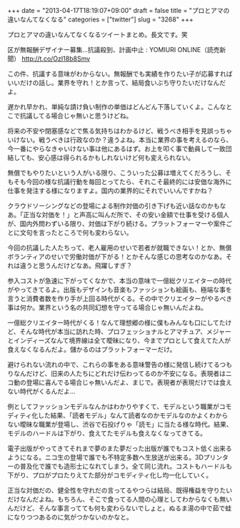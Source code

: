 +++
date = "2013-04-17T18:19:07+09:00"
draft = false
title = "プロとアマの違いなんてなくなる"
categories = ["twitter"]
slug = "3268"
+++

プロとアマの違いなんてなくなるツイートまとめ。長文です。笑

区が無報酬デザイナー募集…抗議殺到、計画中止 : YOMIURI ONLINE（読売新聞） <a href="http://t.co/OzI18b8Smv" target="_blank">http://t.co/OzI18b8Smv</a>

この件、抗議する意味がわからない。無報酬でも実績を作りたい子が応募すればいいだけの話し。業界を守れ！とか言って、結局食いぶち守りたいだけなんだよ。

遅かれ早かれ、単純な請け負い制作の単価はどんどん下落していくよ。こんなとこで抗議してる場合じゃ無いと思うけどね。

将来の不安や閉塞感などで焦る気持ちはわかるけど、戦うべき相手を見誤っちゃいけない。戦うべきは行政なのか？違うよね。本当に業界の事を考えるのなら、今一番にやらなきゃいけない事は他にあるはず。お上を叩く事で動員して一致団結しても、安心感は得られるかもしれないけど何も変えられない。

無償でもやりたいという人がいる限り、こういった公募は増えてくだろうし、そもそも今回の様な抗議行動を毎回とってたら、それこそ最終的には安価な海外に仕事を発注する様になりますよ。国内の業界的にそれでいいんですかね？

クラウドソーシングなどの登場による制作対価の引き下げも近い話なのかもなあ。「正当な対価を！」と声高に叫んだ所で、その安い金額で仕事を受ける個人が、国内外問わずいる限り、対価は下がり続ける。プラットフォーマーや案件ごとに文句を言ったところで何も変わらない。

今回の抗議した人たちって、老人雇用のせいで若者が就職できない！とか、無償ボランティアのせいで労働対価が下がる！とかそんな感じの思考なのかなあ。それは違うと思うんだけどなあ。飛躍しすぎ？

参入コストが急速に下がってくなかで、本当の意味で一億総クリエイターの時代がやってきてるよ。出版もデザインも音楽もファッションも絵画も、極端な事を言うと消費者数を作り手が上回る時代がくる。その中でクリエイターがやるべき事は何か。業界という名の共同幻想を守ってる場合じゃ無いんだよね。

一億総クリエイター時代がくる！なんて理想郷の様に僕もみんなも口にしてたけど、そんな時代が本当に訪れた時、プロフェッショナルとアマチュア、メジャーとインディーズなんて境界線は全て曖昧になり、今までプロとして食えてた人が食えなくなるんだよ。儲かるのはプラットフォーマーだけ。

避けられない流れの中で、これらの事をある意味警告の様に発信し続けてるつもりなんだけど、旧来の人たちにどれだけ伝わってるのか不安になる。表現者はニコ動の登場に喜んでる場合じゃ無いんだよ、まじで。表現者が表現だけでは食えない時代がくるんだよ…

例としてファッションモデルなんかはわかりやすくて、モデルという職業がコモディティ化した結果、「読者モデル」なんて読者なのかモデルなのかよくわからない曖昧な職業が登場し、渋谷で石投げりゃ「読モ」に当たる様な時代。結果、モデルのハードルは下がり、食えてたモデルも食えなくなってきてる。

電子出版がやってきてそれまで夢のまた夢だった出版が誰でもコスト低く出来るようになる。ニコ生の登場で誰でも不特定多数へ生放送が出来る。3Dプリンターの普及化で誰でも造形士になれてしまう。全て同じ流れ。コストもハードルも下がり、プロがプロたりえてた部分がコモディティ化し均一化していく。

正当な対価だの、健全性を守れだの言ってるやつらは結局、既得権益を守りたいだけなんだよね。もちろん、そこで食ってる人間の心理としてわからなくも無いんだけど、そんな事言ってても何も変わらないでしょと。ぬるま湯の中で茹で蛙になりつつあるのに気がつかないのかなと。
